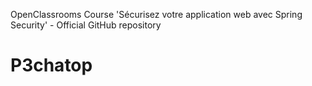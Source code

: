 OpenClassrooms Course 'Sécurisez votre application web avec Spring Security' - Official GitHub repository
# P3chatop
